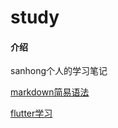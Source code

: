 # study

#### 介绍
sanhong个人的学习笔记

<!-- markdown简易语法 -->
<a href="./markdown/markdown_easy.md" 
title="markdown">markdown简易语法</a>


<!--flutter-->
<a href="./flutter/" title="markdown">flutter学习</a>